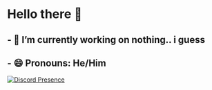 # Hello there 👋

## - 🔭 I’m currently working on nothing.. i guess
## - 😄 Pronouns: He/Him

[![Discord Presence](https://lanyard-profile-readme.vercel.app/api/796763103949488129)](https://discord.com/users/796763103949488129)

<!--
**yxak/yxak** is a ✨ _special_ ✨ repository because its `README.md` (this file) appears on your GitHub profile.

Here are some ideas to get you started:

- 🔭 I’m currently working on ...
- 🌱 I’m currently learning ...
- 👯 I’m looking to collaborate on ...
- 🤔 I’m looking for help with ...
- 💬 Ask me about ...
- 📫 How to reach me: ...
- 😄 Pronouns: ...
- ⚡ Fun fact: ...
-->
